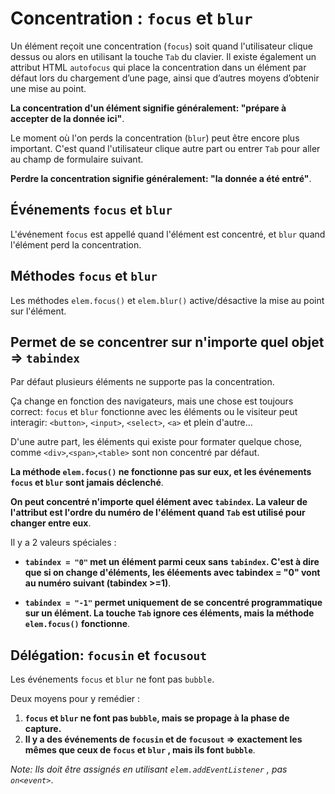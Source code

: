 # Concentration : `focus` et `blur`

Un élément reçoit une concentration (`focus`) soit quand l'utilisateur clique dessus ou alors en utilisant la touche `Tab` du clavier. Il existe également un attribut HTML `autofocus` qui place la concentration dans un élément par défaut lors du chargement d’une page, ainsi que d’autres moyens d’obtenir une mise au point.

**La concentration d'un élément signifie généralement: "prépare à accepter de la donnée ici"**.

Le moment où l'on perds la concentration (`blur`) peut être encore plus important. C'est quand l'utilisateur clique autre part ou entrer `Tab` pour aller au champ de formulaire suivant.

**Perdre la concentration signifie généralement: "la donnée a été entré"**.

## Événements `focus` et `blur`

L'événement `focus` est appellé quand l'élément est concentré, et `blur` quand l'élément perd la concentration.

## Méthodes `focus` et `blur`

Les méthodes `elem.focus()` et `elem.blur()` active/désactive la mise au point sur l'élément.

## Permet de se concentrer sur n'importe quel objet => `tabindex`

Par défaut plusieurs éléments ne supporte pas la concentration.

Ça change en fonction des navigateurs, mais une chose est toujours correct: `focus` et `blur` fonctionne avec les éléments ou le visiteur peut interagir: `<button>`, `<input>`, `<select>`, `<a>` et plein d'autre...

D'une autre part, les éléments qui existe pour formater quelque chose, comme `<div>`,`<span>`,`<table>` sont non concentré par défaut.

**La méthode `elem.focus()` ne fonctionne pas sur eux, et les événements `focus` et `blur` sont jamais déclenché**.

**On peut concentré n'importe quel élément avec `tabindex`. La valeur de l'attribut est l'ordre du numéro de l'élément quand `Tab` est utilisé pour changer entre eux**.

Il y a 2 valeurs spéciales :

*   **`tabindex = "0"` met un élément parmi ceux sans `tabindex`. C'est à dire que si on change d'éléments, les éléements avec tabindex = "0" vont au numéro suivant (tabindex >=1)**.

*   **`tabindex = "-1"` permet uniquement de se concentré programmatique sur un élément. La touche `Tab` ignore ces éléments, mais la méthode `elem.focus()` fonctionne**.

## Délégation: `focusin` et `focusout`

Les événements `focus` et `blur` ne font pas `bubble`.

Deux moyens pour y remédier :

1. **`focus` et `blur` ne font pas `bubble`, mais se propage à la phase de capture.**
2. **Il y a des événements de `focusin` et de `focusout` => exactement les mêmes que ceux de `focus` et `blur` , mais ils font `bubble`**.

*Note: Ils doit être assignés en utilisant `elem.addEventListener` , pas `on<event>`*.
